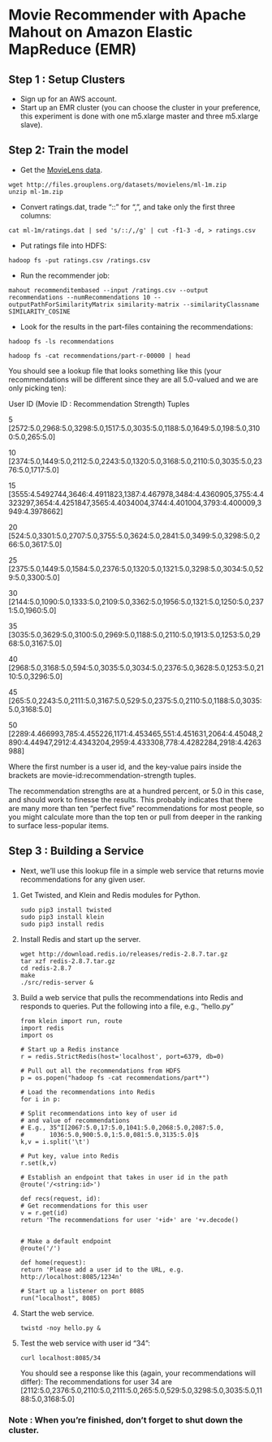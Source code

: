 # Movie Recommender with Apache Mahout on Amazon Elastic MapReduce (EMR)

## Step 1 : Setup Clusters

* Sign up for an AWS account.
* Start up an EMR cluster (you can choose the cluster in your preference, this experiment is done with one m5.xlarge master and three m5.xlarge slave).

## Step 2: Train the model

* Get the [MovieLens data](http://grouplens.org/datasets/movielens).

```
wget http://files.grouplens.org/datasets/movielens/ml-1m.zip
unzip ml-1m.zip
```
* Convert ratings.dat, trade “::” for “,”, and take only the first three columns:

```
cat ml-1m/ratings.dat | sed 's/::/,/g' | cut -f1-3 -d, > ratings.csv
```
* Put ratings file into HDFS:
```
hadoop fs -put ratings.csv /ratings.csv
```
* Run the recommender job:
```
mahout recommenditembased --input /ratings.csv --output recommendations --numRecommendations 10 --outputPathForSimilarityMatrix similarity-matrix --similarityClassname SIMILARITY_COSINE
```
 * Look for the results in the part-files containing the recommendations:
```
hadoop fs -ls recommendations

hadoop fs -cat recommendations/part-r-00000 | head
```
You should see a lookup file that looks something like this (your recommendations will be different since they are all 5.0-valued and we are only picking ten):

User ID	(Movie ID : Recommendation Strength) Tuples

5	[2572:5.0,2968:5.0,3298:5.0,1517:5.0,3035:5.0,1188:5.0,1649:5.0,198:5.0,3100:5.0,265:5.0]

10	[2374:5.0,1449:5.0,2112:5.0,2243:5.0,1320:5.0,3168:5.0,2110:5.0,3035:5.0,2376:5.0,1717:5.0]

15	[3555:4.5492744,3646:4.4911823,1387:4.467978,3484:4.4360905,3755:4.4323297,3654:4.4251847,3565:4.4034004,3744:4.401004,3793:4.400009,3949:4.3978662]

20	[524:5.0,3301:5.0,2707:5.0,3755:5.0,3624:5.0,2841:5.0,3499:5.0,3298:5.0,266:5.0,3617:5.0]

25	[2375:5.0,1449:5.0,1584:5.0,2376:5.0,1320:5.0,1321:5.0,3298:5.0,3034:5.0,529:5.0,3300:5.0]

30	[2144:5.0,1090:5.0,1333:5.0,2109:5.0,3362:5.0,1956:5.0,1321:5.0,1250:5.0,2371:5.0,1960:5.0]

35	[3035:5.0,3629:5.0,3100:5.0,2969:5.0,1188:5.0,2110:5.0,1913:5.0,1253:5.0,2968:5.0,3167:5.0]

40	[2968:5.0,3168:5.0,594:5.0,3035:5.0,3034:5.0,2376:5.0,3628:5.0,1253:5.0,2110:5.0,3296:5.0]

45	[265:5.0,2243:5.0,2111:5.0,3167:5.0,529:5.0,2375:5.0,2110:5.0,1188:5.0,3035:5.0,3168:5.0]

50	[2289:4.466993,785:4.455226,1171:4.453465,551:4.451631,2064:4.45048,2890:4.44947,2912:4.4343204,2959:4.433308,778:4.4282284,2918:4.4263988]

Where the first number is a user id, and the key-value pairs inside the brackets are movie-id:recommendation-strength tuples.

The recommendation strengths are at a hundred percent, or 5.0 in this case, and should work to finesse the results. This probably indicates that there are many more than ten “perfect five” recommendations for most people, so you might  calculate more than the top ten or pull from deeper in the ranking to surface less-popular items.

## Step 3 : Building a Service

* Next, we’ll use this lookup file in a simple web service that returns movie recommendations for any given user.

1. Get Twisted, and Klein and Redis modules for Python.
    ```
    sudo pip3 install twisted
    sudo pip3 install klein
    sudo pip3 install redis
    ```
2. Install Redis and start up the server.
    ```
    wget http://download.redis.io/releases/redis-2.8.7.tar.gz
    tar xzf redis-2.8.7.tar.gz
    cd redis-2.8.7
    make
    ./src/redis-server &
    ```
3. Build a web service that pulls the recommendations into Redis and responds to queries.
Put the following into a file, e.g., “hello.py”

    ```
    from klein import run, route
    import redis
    import os

    # Start up a Redis instance
    r = redis.StrictRedis(host='localhost', port=6379, db=0)

    # Pull out all the recommendations from HDFS
    p = os.popen("hadoop fs -cat recommendations/part*")

    # Load the recommendations into Redis
    for i in p:

    # Split recommendations into key of user id
    # and value of recommendations
    # E.g., 35^I[2067:5.0,17:5.0,1041:5.0,2068:5.0,2087:5.0,
    #       1036:5.0,900:5.0,1:5.0,081:5.0,3135:5.0]$
    k,v = i.split('\t')

    # Put key, value into Redis
    r.set(k,v)

    # Establish an endpoint that takes in user id in the path
    @route('/<string:id>')

    def recs(request, id):
    # Get recommendations for this user
    v = r.get(id)
    return 'The recommendations for user '+id+' are '+v.decode()


    # Make a default endpoint
    @route('/')

    def home(request):
    return 'Please add a user id to the URL, e.g. http://localhost:8085/1234n'

    # Start up a listener on port 8085
    run("localhost", 8085)

    ```

4. Start the web service.
    ```
    twistd -noy hello.py &
    ```
5. Test the web service with user id “34”:
    ```
    curl localhost:8085/34
    ```
    You should see a response like this (again, your recommendations will differ): 
    The recommendations for user 34 are [2112:5.0,2376:5.0,2110:5.0,2111:5.0,265:5.0,529:5.0,3298:5.0,3035:5.0,1188:5.0,3168:5.0]

### Note : When you’re finished, don’t forget to shut down the cluster.
